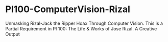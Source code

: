 # PI100-ComputerVision-Rizal
Unmasking Rizal-Jack the Ripper Hoax Through Computer Vision. This is a Partial Requirement in PI 100: The Life &amp; Works of Jose Rizal. A Creative Output
